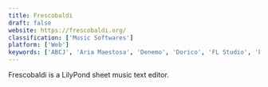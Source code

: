 ```yaml
---
title: Frescobaldi
draft: false 
website: https://frescobaldi.org/
classification: ['Music Softwares']
platform: ['Web']
keywords: ['ABCJ', 'Aria Maestosa', 'Denemo', 'Dorico', 'FL Studio', 'Finale', 'Flat', 'Guitar Pro 7', 'Impro-Visor', 'LilyPond', 'NoteWorthy Composer', 'NtEd', 'OpenMPT', 'Pianu', 'Rosegarden', 'Sibelius', 'StaffPad', 'TuxGuitar', 'music21']
---
```

Frescobaldi is a LilyPond sheet music text editor.